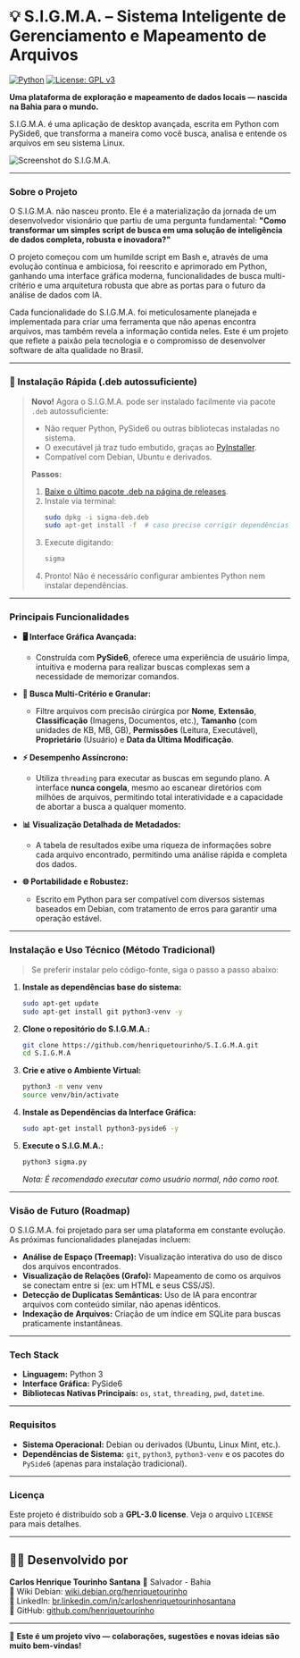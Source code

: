 # 💡 S.I.G.M.A. – Sistema Inteligente de Gerenciamento e Mapeamento de Arquivos

[![Python](https://img.shields.io/badge/Python-3.11+-blue.svg)](https://www.python.org/) [![License: GPL v3](https://img.shields.io/badge/License-GPLv3-blue.svg)](https://www.gnu.org/licenses/gpl-3.0)

**Uma plataforma de exploração e mapeamento de dados locais — nascida na Bahia para o mundo.**

S.I.G.M.A. é uma aplicação de desktop avançada, escrita em Python com PySide6, que transforma a maneira como você busca, analisa e entende os arquivos em seu sistema Linux.

![Screenshot do S.I.G.M.A.](https://github.com/henriquetourinho/S.I.G.M.A/blob/main/media/sigma.gif?raw=true)

---

### Sobre o Projeto

O S.I.G.M.A. não nasceu pronto. Ele é a materialização da jornada de um desenvolvedor visionário que partiu de uma pergunta fundamental: **"Como transformar um simples script de busca em uma solução de inteligência de dados completa, robusta e inovadora?"**

O projeto começou com um humilde script em Bash e, através de uma evolução contínua e ambiciosa, foi reescrito e aprimorado em Python, ganhando uma interface gráfica moderna, funcionalidades de busca multi-critério e uma arquitetura robusta que abre as portas para o futuro da análise de dados com IA.

Cada funcionalidade do S.I.G.M.A. foi meticulosamente planejada e implementada para criar uma ferramenta que não apenas encontra arquivos, mas também revela a informação contida neles. Este é um projeto que reflete a paixão pela tecnologia e o compromisso de desenvolver software de alta qualidade no Brasil.

---

### 🚀 Instalação Rápida (.deb autossuficiente)

> **Novo!** Agora o S.I.G.M.A. pode ser instalado facilmente via pacote `.deb` autossuficiente:
>
> - Não requer Python, PySide6 ou outras bibliotecas instaladas no sistema.
> - O executável já traz tudo embutido, graças ao [PyInstaller](https://pyinstaller.org/).
> - Compatível com Debian, Ubuntu e derivados.
>
> **Passos:**
> 1. [Baixe o último pacote .deb na página de releases](https://github.com/henriquetourinho/S.I.G.M.A/releases).
> 2. Instale via terminal:
>    ```bash
>    sudo dpkg -i sigma-deb.deb
>    sudo apt-get install -f  # caso precise corrigir dependências
>    ```
> 3. Execute digitando:
>    ```bash
>    sigma
>    ```
> 4. Pronto! Não é necessário configurar ambientes Python nem instalar dependências.

---

### Principais Funcionalidades

* **🖥️ Interface Gráfica Avançada:**
    * Construída com **PySide6**, oferece uma experiência de usuário limpa, intuitiva e moderna para realizar buscas complexas sem a necessidade de memorizar comandos.

* **🔎 Busca Multi-Critério e Granular:**
    * Filtre arquivos com precisão cirúrgica por **Nome**, **Extensão**, **Classificação** (Imagens, Documentos, etc.), **Tamanho** (com unidades de KB, MB, GB), **Permissões** (Leitura, Executável), **Proprietário** (Usuário) e **Data da Última Modificação**.

* **⚡ Desempenho Assíncrono:**
    * Utiliza `threading` para executar as buscas em segundo plano. A interface **nunca congela**, mesmo ao escanear diretórios com milhões de arquivos, permitindo total interatividade e a capacidade de abortar a busca a qualquer momento.

* **📊 Visualização Detalhada de Metadados:**
    * A tabela de resultados exibe uma riqueza de informações sobre cada arquivo encontrado, permitindo uma análise rápida e completa dos dados.

* **🌐 Portabilidade e Robustez:**
    * Escrito em Python para ser compatível com diversos sistemas baseados em Debian, com tratamento de erros para garantir uma operação estável.

---

### Instalação e Uso Técnico (Método Tradicional)

> Se preferir instalar pelo código-fonte, siga o passo a passo abaixo:

1.  **Instale as dependências base do sistema:**
    ```bash
    sudo apt-get update
    sudo apt-get install git python3-venv -y
    ```

2.  **Clone o repositório do S.I.G.M.A.:**
    ```bash
    git clone https://github.com/henriquetourinho/S.I.G.M.A.git
    cd S.I.G.M.A
    ```

3.  **Crie e ative o Ambiente Virtual:**
    ```bash
    python3 -m venv venv
    source venv/bin/activate
    ```

4.  **Instale as Dependências da Interface Gráfica:**
    ```bash
    sudo apt-get install python3-pyside6 -y
    ```

5.  **Execute o S.I.G.M.A.:**
    ```bash
    python3 sigma.py
    ```
    *Nota: É recomendado executar como usuário normal, não como root.*

---

### Visão de Futuro (Roadmap)

O S.I.G.M.A. foi projetado para ser uma plataforma em constante evolução. As próximas funcionalidades planejadas incluem:

* **Análise de Espaço (Treemap):** Visualização interativa do uso de disco dos arquivos encontrados.
* **Visualização de Relações (Grafo):** Mapeamento de como os arquivos se conectam entre si (ex: um HTML e seus CSS/JS).
* **Detecção de Duplicatas Semânticas:** Uso de IA para encontrar arquivos com conteúdo similar, não apenas idênticos.
* **Indexação de Arquivos:** Criação de um índice em SQLite para buscas praticamente instantâneas.

---

### Tech Stack

* **Linguagem:** Python 3
* **Interface Gráfica:** PySide6
* **Bibliotecas Nativas Principais:** `os`, `stat`, `threading`, `pwd`, `datetime`.

---

### Requisitos

* **Sistema Operacional:** Debian ou derivados (Ubuntu, Linux Mint, etc.).
* **Dependências de Sistema:** `git`, `python3`, `python3-venv` e os pacotes do `PySide6` (apenas para instalação tradicional).

---

### Licença

Este projeto é distribuído sob a **GPL-3.0 license**. Veja o arquivo `LICENSE` para mais detalhes.

---

## 🙋‍♂️ Desenvolvido por

**Carlos Henrique Tourinho Santana** 📍 Salvador - Bahia  
🔗 Wiki Debian: [wiki.debian.org/henriquetourinho](https://wiki.debian.org/henriquetourinho)  
🔗 LinkedIn: [br.linkedin.com/in/carloshenriquetourinhosantana](https://br.linkedin.com/in/carloshenriquetourinhosantana)  
🔗 GitHub: [github.com/henriquetourinho](https://github.com/henriquetourinho)

---

📢 **Este é um projeto vivo — colaborações, sugestões e novas ideias são muito bem-vindas!**
